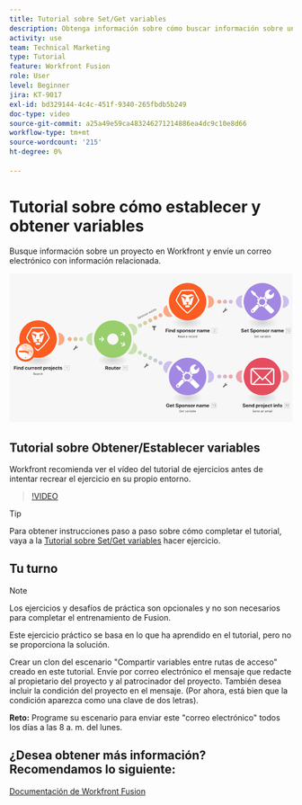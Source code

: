 ```yaml
---
title: Tutorial sobre Set/Get variables
description: Obtenga información sobre cómo buscar información sobre un proyecto en Workfront y enviar un correo electrónico con información relacionada en [!DNL Adobe Workfront Fusion].
activity: use
team: Technical Marketing
type: Tutorial
feature: Workfront Fusion
role: User
level: Beginner
jira: KT-9017
exl-id: bd329144-4c4c-451f-9340-265fbdb5b249
doc-type: video
source-git-commit: a25a49e59ca483246271214886ea4dc9c10e8d66
workflow-type: tm+mt
source-wordcount: '215'
ht-degree: 0%

---
```


# Tutorial sobre cómo establecer y obtener variables

Busque información sobre un proyecto en Workfront y envíe un correo electrónico con información relacionada.

![Una imagen del escenario de Fusion](assets/universal-connectors-and-routing-8.png)

## Tutorial sobre Obtener/Establecer variables

Workfront recomienda ver el vídeo del tutorial de ejercicios antes de intentar recrear el ejercicio en su propio entorno.

>[!VIDEO](https://video.tv.adobe.com/v/335276/?quality=12&learn=on)

>[!TIP]
>
>Para obtener instrucciones paso a paso sobre cómo completar el tutorial, vaya a la [Tutorial sobre Set/Get variables](https://experienceleague.adobe.com/docs/workfront-learn/tutorials-workfront/fusion/exercises/set-get-variables.html?lang=en) hacer ejercicio.

## Tu turno

>[!NOTE]
>
>Los ejercicios y desafíos de práctica son opcionales y no son necesarios para completar el entrenamiento de Fusion.

Este ejercicio práctico se basa en lo que ha aprendido en el tutorial, pero no se proporciona la solución.

Crear un clon del escenario &quot;Compartir variables entre rutas de acceso&quot; creado en este tutorial. Envíe por correo electrónico el mensaje que redacte al propietario del proyecto y al patrocinador del proyecto. También desea incluir la condición del proyecto en el mensaje. (Por ahora, está bien que la condición aparezca como una clave de dos letras).

**Reto:** Programe su escenario para enviar este &quot;correo electrónico&quot; todos los días a las 8 a. m. del lunes.

## ¿Desea obtener más información? Recomendamos lo siguiente:

[Documentación de Workfront Fusion](https://experienceleague.adobe.com/docs/workfront/using/adobe-workfront-fusion/workfront-fusion-2.html?lang=en)

